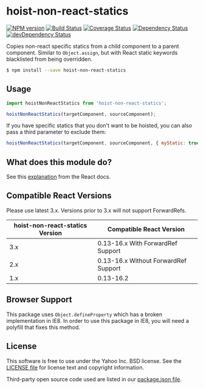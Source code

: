 ﻿# hoist-non-react-statics

[![NPM version](https://badge.fury.io/js/hoist-non-react-statics.svg)](http://badge.fury.io/js/hoist-non-react-statics)
[![Build Status](https://img.shields.io/travis/mridgway/hoist-non-react-statics.svg)](https://travis-ci.org/mridgway/hoist-non-react-statics)
[![Coverage Status](https://img.shields.io/coveralls/mridgway/hoist-non-react-statics.svg)](https://coveralls.io/r/mridgway/hoist-non-react-statics?branch=master)
[![Dependency Status](https://img.shields.io/david/mridgway/hoist-non-react-statics.svg)](https://david-dm.org/mridgway/hoist-non-react-statics)
[![devDependency Status](https://img.shields.io/david/dev/mridgway/hoist-non-react-statics.svg)](https://david-dm.org/mridgway/hoist-non-react-statics#info=devDependencies)

Copies non-react specific statics from a child component to a parent component. 
Similar to `Object.assign`, but with React static keywords blacklisted from
being overridden.

```bash
$ npm install --save hoist-non-react-statics
```

## Usage

```js
import hoistNonReactStatics from 'hoist-non-react-statics';

hoistNonReactStatics(targetComponent, sourceComponent);
```

If you have specific statics that you don't want to be hoisted, you can also pass a third parameter to exclude them:

```js
hoistNonReactStatics(targetComponent, sourceComponent, { myStatic: true, myOtherStatic: true });
```

## What does this module do?

See this [explanation](https://facebook.github.io/react/docs/higher-order-components.html#static-methods-must-be-copied-over) from the React docs.

## Compatible React Versions

Please use latest 3.x. Versions prior to 3.x will not support ForwardRefs.

| hoist-non-react-statics Version | Compatible React Version |
|--------------------------|-------------------------------|
| 3.x | 0.13-16.x With ForwardRef Support |
| 2.x | 0.13-16.x Without ForwardRef Support |
| 1.x | 0.13-16.2 |

## Browser Support

This package uses `Object.defineProperty` which has a broken implementation in IE8. In order to use this package in IE8, you will need a polyfill that fixes this method.

## License
This software is free to use under the Yahoo Inc. BSD license.
See the [LICENSE file][] for license text and copyright information.

[LICENSE file]: https://github.com/mridgway/hoist-non-react-statics/blob/master/LICENSE.md

Third-party open source code used are listed in our [package.json file]( https://github.com/mridgway/hoist-non-react-statics/blob/master/package.json).

